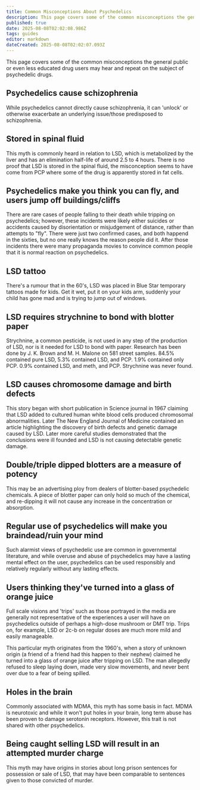 ```yaml
---
title: Common Misconceptions About Psychedelics
description: This page covers some of the common misconceptions the general public or even less educated drug users may hear and repeat on the subject of psychedelic drugs.
published: true
date: 2025-08-08T02:02:08.986Z
tags: guides
editor: markdown
dateCreated: 2025-08-08T02:02:07.093Z
---
```


This page covers some of the common misconceptions the general public or even less educated drug users may hear and repeat on the subject of psychedelic drugs.

## Psychedelics cause schizophrenia

While psychedelics cannot directly cause schizophrenia, it can 'unlock' or otherwise exacerbate an underlying issue/those predisposed to schizophrenia.

## Stored in spinal fluid

This myth is commonly heard in relation to LSD, which is metabolized by the liver and has an elimination half-life of around 2.5 to 4 hours. There is no proof that LSD is stored in the spinal fluid, the misconception seems to have come from PCP where some of the drug is apparently stored in fat cells.

## Psychedelics make you think you can fly, and users jump off buildings/cliffs

There are rare cases of people falling to their death while tripping on psychedelics; however, these incidents were likely either suicides or accidents caused by disorientation or misjudgement of distance, rather than attempts to "fly". There were just two confirmed cases, and both happend in the sixties, but no one really knows the reason people did it. After those incidents there were many propaganda movies to convince common people that it is normal reaction on psychedelics.

## LSD tattoo

There's a rumour that in the 60's, LSD was placed in Blue Star temporary tattoos made for kids. Get it wet, put it on your kids arm, suddenly your child has gone mad and is trying to jump out of windows.

## LSD requires strychnine to bond with blotter paper

Strychnine, a common pesticide, is not used in any step of the production of LSD, nor is it needed for LSD to bond with paper. Research has been done by J. K. Brown and M. H. Malone on 581 street samples. 84.5% contained pure LSD, 5.3% contained LSD, and PCP. 1.9% contained only PCP. 0.9% contained LSD, and meth, and PCP. Strychnine was never found.

## LSD causes chromosome damage and birth defects

This story began with short publication in Science journal in 1967 claiming that LSD added to cultured human white blood cells produced chromosomal abnormalities. Later The New England Journal of Medicine contained an article highlighting the discovery of birth defects and genetic damage caused by LSD. Later more careful studies demonstrated that the conclusions were ill founded and LSD is not causing detectable genetic damage.

## Double/triple dipped blotters are a measure of potency

This may be an advertising ploy from dealers of blotter-based psychedelic chemicals. A piece of blotter paper can only hold so much of the chemical, and re-dipping it will not cause any increase in the concentration or absorption.

## Regular use of psychedelics will make you braindead/ruin your mind

Such alarmist views of psychedelic use are common in governmental literature, and while overuse and abuse of psychedelics may have a lasting mental effect on the user, psychedelics can be used responsibly and relatively regularly without any lasting effects.

## Users thinking they've turned into a glass of orange juice

Full scale visions and 'trips' such as those portrayed in the media are generally not representative of the experiences a user will have on psychedelics outside of perhaps a high-dose mushroom or DMT trip. Trips on, for example, LSD or 2c-b on regular doses are much more mild and easily manageable.

This particular myth originates from the 1960's, when a story of unknown origin (a friend of a friend had this happen to their nephew) claimed he turned into a glass of orange juice after tripping on LSD. The man allegedly refused to sleep laying down, made very slow movements, and never bent over due to a fear of being spilled.

## Holes in the brain

Commonly associated with MDMA, this myth has some basis in fact. MDMA is neurotoxic and while it won't put holes in your brain, long term abuse has been proven to damage serotonin receptors. However, this trait is not shared with other psychedelics.

## Being caught selling LSD will result in an attempted murder charge

This myth may have origins in stories about long prison sentences for possession or sale of LSD, that may have been comparable to sentences given to those convicted of murder.